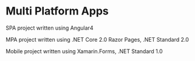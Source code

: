 # Multi Platform Apps


SPA project written using Angular4


MPA project written using .NET Core 2.0 Razor Pages, .NET Standard 2.0


Mobile project written using Xamarin.Forms, .NET Standard 1.0

